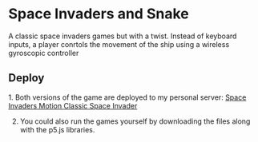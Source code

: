 <h1>Space Invaders and Snake</h1>
A classic space invaders games but with a twist. Instead of keyboard inputs, a player conrtols the movement of the ship using a wireless gyroscopic controller

<h2>Deploy</h2>
1. Both versions of the game are deployed to my personal server:
<a href="junkaiong.com/play/games/index.html">
Space Invaders Motion
</a>
<a href="junkaiong.com/play/games/index.html?fileName=space_invaders_motion.js">
Classic Space Invader
</a>

2. You could also run the games yourself by downloading the files along with the p5.js libraries.
